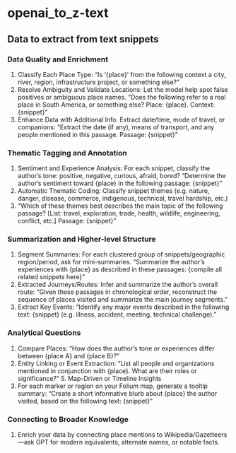 # openai_to_z-text

## Data to extract from text snippets

### Data Quality and Enrichment

1. Classify Each Place Type: “Is ‘{place}’ from the following context a city, river, region, infrastructure project, or something else?”
2. Resolve Ambiguity and Validate Locations: Let the model help spot false positives or ambiguous place names. “Does the following refer to a real place in South America, or something else? Place: {place}. Context: {snippet}”
3. Enhance Data with Additional Info. Extract date/time, mode of travel, or companions: “Extract the date (if any), means of transport, and any people mentioned in this passage. Passage: {snippet}”

### Thematic Tagging and Annotation

1. Sentiment and Experience Analysis: For each snippet, classify the author’s tone: positive, negative, curious, afraid, bored? “Determine the author’s sentiment toward {place} in the following passage: {snippet}”
2. Automatic Thematic Coding: Classify snippet themes (e.g. nature, danger, disease, commerce, indigenous, technical, travel hardship, etc.)
3. “Which of these themes best describes the main topic of the following passage? [List: travel, exploration, trade, health, wildlife, engineering, conflict, etc.] Passage: {snippet}”

### Summarization and Higher-level Structure

1. Segment Summaries: For each clustered group of snippets/geographic region/period, ask for mini-summaries. “Summarize the author’s experiences with {place} as described in these passages: {compile all related snippets here}”
2. Extracted Journeys/Routes: Infer and summarize the author’s overall route: “Given these passages in chronological order, reconstruct the sequence of places visited and summarize the main journey segments.”
3. Extract Key Events: “Identify any major events described in the following text: {snippet} (e.g. illness, accident, meeting, technical challenge).”

### Analytical Questions

1. Compare Places: “How does the author’s tone or experiences differ between {place A} and {place B}?”
2. Entity Linking or Event Extraction: “List all people and organizations mentioned in conjunction with {place}. What are their roles or significance?” 5. Map-Driven or Timeline Insights
3. For each marker or region on your Folium map, generate a tooltip summary: “Create a short informative blurb about {place} the author visited, based on the following text: {snippet}”

### Connecting to Broader Knowledge

1. Enrich your data by connecting place mentions to Wikipedia/Gazetteers—ask GPT for modern equivalents, alternate names, or notable facts.
